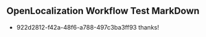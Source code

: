 ## OpenLocalization Workflow Test MarkDown
* 922d2812-f42a-48f6-a788-497c3ba3ff93 thanks!

<!--HONumber=Aug16_HO1-->


